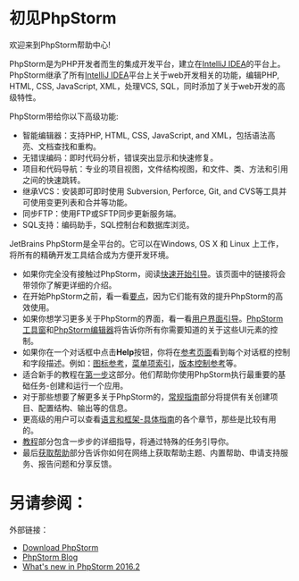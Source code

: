 # 初见PhpStorm

欢迎来到PhpStorm帮助中心!

PhpStorm是为PHP开发者而生的集成开发平台，建立在[IntelliJ IDEA](http://www.jetbrains.com/idea/)的平台上。PhpStorm继承了所有[IntelliJ IDEA](http://www.jetbrains.com/idea/)平台上关于web开发相关的功能，编辑PHP, HTML, CSS, JavaScript, XML，处理VCS, SQL，同时添加了关于web开发的高级特性。

PhpStorm带给你以下高级功能:

* 智能编辑器：支持PHP, HTML, CSS, JavaScript, and XML，包括语法高亮、文档查找和重构。
* 无错误编码：即时代码分析，错误突出显示和快速修复。
* 项目和代码导航：专业的项目视图，文件结构视图，和文件、类、方法和引用之间的快速跳转。
* 继承VCS：安装即可即时使用 Subversion, Perforce, Git, and CVS等工具并可使用变更列表和合并等功能。
* 同步FTP：使用FTP或SFTP同步更新服务端。
* SQL支持：编码助手，SQL控制台和数据库浏览。

JetBrains PhpStorm是全平台的。它可以在Windows, OS X 和 Linux 上工作，将所有的精确开发工具结合成为方便开发环境。

* 如果你完全没有接触过PhpStorm，阅读[快速开始引导](/初见PhpStorm/快速开始引导.md)。该页面中的链接将会带领你了解更详细的介绍。
* 在开始PhpStorm之前，看一看[要点](/参考/要点/README.md)，因为它们能有效的提升PhpStorm的高效使用。
* 如果你想学习更多关于PhpStorm的界面，看一看[用户界面引导](/如何使用/常规指南/用户界面引导/README.md)。[PhpStorm工具窗](/如何使用/常规指南/PhpStorm工具窗/README.md)和[PhpStorm编辑器](/如何使用/常规指南/PhpStorm编辑器/README.md)将告诉你所有你需要知道的关于这些UI元素的控制。
* 如果你在一个对话框中点击**Help**按钮，你将在[参考页面](/参考/对话框/README.md)看到每个对话框的控制和字段描述。例如：[图标参考](/参考/图标参考/README.md)，[菜单项索引](/参考/菜单项索引.md)，[版本控制参考](/参考/版本控制参考/README.md)等。
* 适合新手的教程在[第一步](/初见PhpStorm/第一步/README.md)这部分。他们帮助你使用PhpStorm执行最重要的基础任务-创建和运行一个应用。
* 对于那些想要了解更多关于PhpStorm的，[常规指南](/如何使用/常规指南/README.md)部分将提供有关创建项目、配置结构、输出等的信息。
* 更高级的用户可以查看[语言和框架-具体指南](/如何使用/语言和框架-具体指南/README.md)的各个章节，那些是比较有用的。
* [教程](/教程/README.md)部分包含一步步的详细指导，将通过特殊的任务引导你。
* 最后[获取帮助](/获取帮助/README.md)部分告诉你如何在网络上获取帮助主题、内置帮助、申请支持服务、报告问题和分享反馈。


# 另请参阅：

外部链接：

* [Download PhpStorm](https://www.jetbrains.com/phpstorm/download/)
* [PhpStorm Blog](https://blog.jetbrains.com/phpstorm/)
* [What's new in PhpStorm 2016.2](https://www.jetbrains.com/phpstorm/whatsnew/)